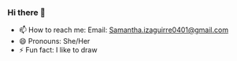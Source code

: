 ### Hi there 👋

- 📫 How to reach me: Email: Samantha.izaguirre0401@gmail.com
- 😄 Pronouns: She/Her
- ⚡ Fun fact: I like to draw
